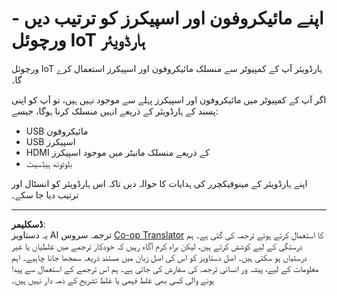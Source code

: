 <!--
CO_OP_TRANSLATOR_METADATA:
{
  "original_hash": "7a65ee743f916276a2848b8a9491feb7",
  "translation_date": "2025-08-27T00:34:04+00:00",
  "source_file": "6-consumer/lessons/1-speech-recognition/virtual-device-microphone.md",
  "language_code": "ur"
}
-->
# اپنے مائیکروفون اور اسپیکرز کو ترتیب دیں - ورچوئل IoT ہارڈویئر

ورچوئل IoT ہارڈویئر آپ کے کمپیوٹر سے منسلک مائیکروفون اور اسپیکرز استعمال کرے گا۔

اگر آپ کے کمپیوٹر میں مائیکروفون اور اسپیکرز پہلے سے موجود نہیں ہیں، تو آپ کو اپنی پسند کے ہارڈویئر کے ذریعے انہیں منسلک کرنا ہوگا، جیسے:

* USB مائیکروفون
* USB اسپیکرز
* HDMI کے ذریعے منسلک مانیٹر میں موجود اسپیکرز
* بلوٹوتھ ہیڈسیٹ

اپنے ہارڈویئر کے مینوفیکچرر کی ہدایات کا حوالہ دیں تاکہ اس ہارڈویئر کو انسٹال اور ترتیب دیا جا سکے۔

---

**ڈسکلیمر**:  
یہ دستاویز AI ترجمہ سروس [Co-op Translator](https://github.com/Azure/co-op-translator) کا استعمال کرتے ہوئے ترجمہ کی گئی ہے۔ ہم درستگی کے لیے کوشش کرتے ہیں، لیکن براہ کرم آگاہ رہیں کہ خودکار ترجمے میں غلطیاں یا غیر درستیاں ہو سکتی ہیں۔ اصل دستاویز کو اس کی اصل زبان میں مستند ذریعہ سمجھا جانا چاہیے۔ اہم معلومات کے لیے، پیشہ ور انسانی ترجمہ کی سفارش کی جاتی ہے۔ ہم اس ترجمے کے استعمال سے پیدا ہونے والی کسی بھی غلط فہمی یا غلط تشریح کے ذمہ دار نہیں ہیں۔
